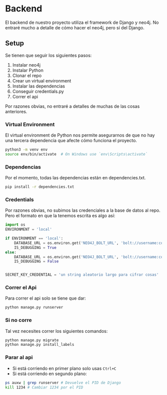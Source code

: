 # Backend
El backend de nuestro proyecto utiliza el framework de Django y neo4j. No entraré mucho a detalle de cómo hacer el neo4j, pero sí del Django.

## Setup
Se tienen que seguir los siguientes pasos:
1. Instalar neo4j
2. Instalar Python
3. Clonar el repo
4. Crear un virtual environment
5. Instalar las dependencias
6. Conseguir credentials.py
7. Correr el api

Por razones obvias, no entraré a detalles de muchas de las cosas anteriores.

### Virtual Environment
El virtual environment de Python nos permite asegurarnos de que no hay una tercera dependencia que afecte cómo funciona el proyecto.
```bash
python3 -m venv env
source env/bin/activate  # On Windows use `env\Scripts\activate`
```

### Dependencias
Por el momento, todas las dependencias están en dependencies.txt.
```bash
pip install -r dependencies.txt
```

### Credentials
Por razones obvias, no subimos las credenciales a la base de datos al repo. Pero el formato en que la tenemos escrita es algo así:
```python
import os
ENVIRONMENT = 'local'

if ENVIRONMENT == 'local':
    DATABASE_URL = os.environ.get('NEO4J_BOLT_URL', 'bolt://username:contraseña@localhost:puerto')
    IS_DEBUGGING = True
else:
    DATABASE_URL = os.environ.get('NEO4J_BOLT_URL', 'bolt://username:constraseña@dominio:puerto')
    IS_DEBUGGING = False


SECRET_KEY_CREDENTIAL = 'un string aleatorio largo para cifrar cosas'
```

### Correr el Api
Para correr el api solo se tiene que dar:
```bash
python manage.py runserver
```
### Si no corre
Tal vez necesites correr los siguientes comandos:
```bash
python manage.py migrate
python manage.py install_labels
```

### Parar al api
* Si está corriendo en primer plano solo usas `Ctrl+C`
* Si está corriendo en segundo plano:
```bash
ps auxw | grep runserver # Devuelve el PID de Django
kill 1234 # Cambiar 1234 por el PID
```